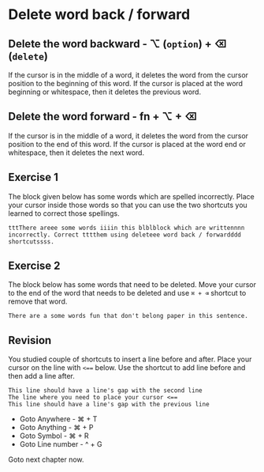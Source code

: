 Delete word back / forward
===========================

## Delete the word backward - ⌥ (`option`) + ⌫ (`delete`)

If the cursor is in the middle of a word, it deletes the word from the cursor position to the beginning of this word. If the cursor is placed at the word beginning or whitespace, then it deletes the previous word.


## Delete the word forward - fn + ⌥ + ⌫

If the cursor is in the middle of a word, it deletes the word from the cursor position to the end of this word. If the cursor is placed at the word end or whitespace, then it deletes the next word.

Exercise 1
-----------

The block given below has some words which are spelled incorrectly. Place your
cursor inside those words so that you can use the two shortcuts you learned
to correct those spellings.

```
tttThere areee some words iiiin this blblblock which are writtennnn 
incorrectly. Correct tttthem using deleteee word back / forwardddd shortcutssss.
```

Exercise 2
-----------

The block below has some words that need to be deleted. Move your cursor to the
end of the word that needs to be deleted and use `⌘ + ⌫` shortcut to remove that word.

```
There are a some words fun that don't belong paper in this sentence.
```

Revision
---------

You studied couple of shortcuts to insert a line before and after. Place your cursor on the line with `<==` below. Use the shortcut to add line before and then add a line after.

```
This line should have a line's gap with the second line
The line where you need to place your cursor <==
This line should have a line's gap with the previous line
```

* Goto Anywhere - ⌘ + T
* Goto Anything - ⌘ + P
* Goto Symbol - ⌘ + R
* Goto Line number - ^ + G

Goto next chapter now.